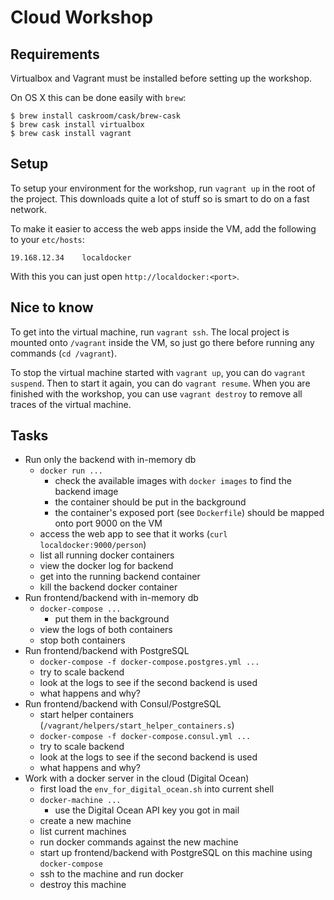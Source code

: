 # Cloud Workshop

## Requirements

Virtualbox and Vagrant must be installed before setting up the workshop.

On OS X this can be done easily with `brew`:

```
$ brew install caskroom/cask/brew-cask
$ brew cask install virtualbox
$ brew cask install vagrant
```


## Setup

To setup your environment for the workshop, run `vagrant up` in the root of the project.
This downloads quite a lot of stuff so is smart to do on a fast network.

To make it easier to access the web apps inside the VM, add the following to your `etc/hosts`:

```
19.168.12.34    localdocker
```

With this you can just open `http://localdocker:<port>`.


## Nice to know

To get into the virtual machine, run `vagrant ssh`. The local project is mounted onto `/vagrant` inside the
VM, so just go there before running any commands (`cd /vagrant`).

To stop the virtual machine started with `vagrant up`, you can do `vagrant suspend`. Then to start it again,
you can do `vagrant resume`. When you are finished with the workshop, you can use `vagrant destroy` to remove
all traces of the virtual machine.


## Tasks

* Run only the backend with in-memory db
    * `docker run ...`
        * check the available images with `docker images` to find the backend image
        * the container should be put in the background
        * the container's exposed port (see `Dockerfile`) should be mapped onto port 9000 on the VM
    * access the web app to see that it works (`curl localdocker:9000/person`)
    * list all running docker containers
    * view the docker log for backend
    * get into the running backend container
    * kill the backend docker container
* Run frontend/backend with in-memory db
    * `docker-compose ...`
        * put them in the background
    * view the logs of both containers
    * stop both containers
* Run frontend/backend with PostgreSQL
    * `docker-compose -f docker-compose.postgres.yml ...`
    * try to scale backend
    * look at the logs to see if the second backend is used
    * what happens and why?
* Run frontend/backend with Consul/PostgreSQL
    * start helper containers (`/vagrant/helpers/start_helper_containers.s`)
    * `docker-compose -f docker-compose.consul.yml ...`
    * try to scale backend
    * look at the logs to see if the second backend is used
    * what happens and why?
* Work with a docker server in the cloud (Digital Ocean)
    * first load the `env_for_digital_ocean.sh` into current shell
    * `docker-machine ...`
        * use the Digital Ocean API key you got in mail
    * create a new machine
    * list current machines
    * run docker commands against the new machine
    * start up frontend/backend with PostgreSQL on this machine using `docker-compose`
    * ssh to the machine and run docker
    * destroy this machine
